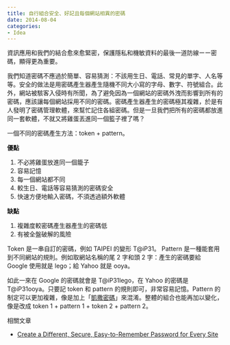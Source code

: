 ```yaml
---
title: 自行組合安全、好記且每個網站相異的密碼
date: 2014-08-04
categories:
- Idea
---
```


資訊應用和我們的結合愈來愈緊密，保護隱私和機敏資料的最後一道防線ーー密碼，顯得更為重要。
<!-- more -->
我們知道密碼不應過於簡單、容易猜測：不該用生日、電話、常見的單字、人名等等。安全的做法是用密碼產生器產生隨機不同大小寫的字母、數字、符號組合。此外，網站被駭客入侵時有所聞，為了避免因為一個網站的密碼外洩而影響到所有的密碼，應該讓每個網站採用不同的密碼。密碼產生器產生的密碼極其複雜，於是有人發明了密碼管理軟體，來幫忙記住各組密碼。但是一旦我們把所有的密碼都放進同一套軟體，不就又將雞蛋丟進同一個籃子裡了嗎？

一個不同的密碼產生方法：token + pattern。

**優點**

1. 不必將雞蛋放進同一個籠子
2. 容易記憶
3. 每一個網站都不同
4. 較生日、電話等容易猜測的密碼安全
5. 快速方便地輸入密碼，不須透過額外軟體

**缺點**

1. 複雜度較密碼產生器產生的密碼低
2. 有被全盤破解的風險

Token 是一串自訂的密碼，例如 TAIPEI 的變形 T@iP31。
Pattern 是一種能套用到不同網站的規則。例如取網站名稱的尾 2 字和頭 2 字：產生的密碼要給 Google 使用就是 lego；給 Yahoo 就是 ooya。

如此一來在 Google 的密碼就會是 T@iP31lego，在 Yahoo 的密碼是 T@iP31ooya。只要記 token 和 pattern 的規則即可，非常容易記憶。Pattern 的制定可以更加複雜，像是加上「[凱撒密碼](http://zh.wikipedia.org/zh-tw/%E5%87%B1%E6%92%92%E5%AF%86%E7%A2%BC)」來混淆。整體的組合也能再加以變化，像是改成 token 1 + pattern 1 + token 2 + pattern 2。

相關文章

* [Create a Different, Secure, Easy-to-Remember Password for Every Site](http://www.pcworld.com/article/252024/create_a_different_secure_easy_to_remember_password_for_every_site.html)
